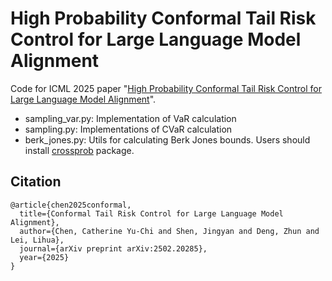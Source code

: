 # High Probability Conformal Tail Risk Control for Large Language Model Alignment
Code for ICML 2025 paper "[High Probability Conformal Tail Risk Control for Large Language Model Alignment](https://arxiv.org/abs/2502.20285)".

- sampling_var.py: Implementation of VaR calculation
- sampling.py: Implementations of CVaR calculation
- berk_jones.py: Utils for calculating Berk Jones bounds. Users should install [crossprob](https://github.com/mosco/crossing-probability) package.

## Citation
```
@article{chen2025conformal,
  title={Conformal Tail Risk Control for Large Language Model Alignment},
  author={Chen, Catherine Yu-Chi and Shen, Jingyan and Deng, Zhun and Lei, Lihua},
  journal={arXiv preprint arXiv:2502.20285},
  year={2025}
}
```
